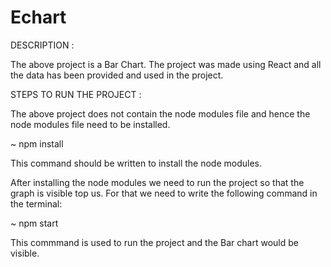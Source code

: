 # Echart

DESCRIPTION :

The above project is a Bar Chart. The project was made using React and all the data has been provided and used in the project.



STEPS TO RUN THE PROJECT :

The above project does not contain the node modules file and hence the node modules file need to be installed.

~ npm install

This command should be written to install the node modules.



After installing the node modules we need to run the project so that the graph is visible top us. For that we need to write the following command in the terminal:


~ npm start

This commmand is used to run the project and the Bar chart would be visible.
